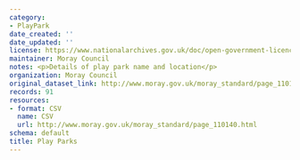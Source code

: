 ```yaml
---
category:
- PlayPark
date_created: ''
date_updated: ''
license: https://www.nationalarchives.gov.uk/doc/open-government-licence/version/3/
maintainer: Moray Council
notes: <p>Details of play park name and location</p>
organization: Moray Council
original_dataset_link: http://www.moray.gov.uk/moray_standard/page_110140.html
records: 91
resources:
- format: CSV
  name: CSV
  url: http://www.moray.gov.uk/moray_standard/page_110140.html
schema: default
title: Play Parks
---
```

